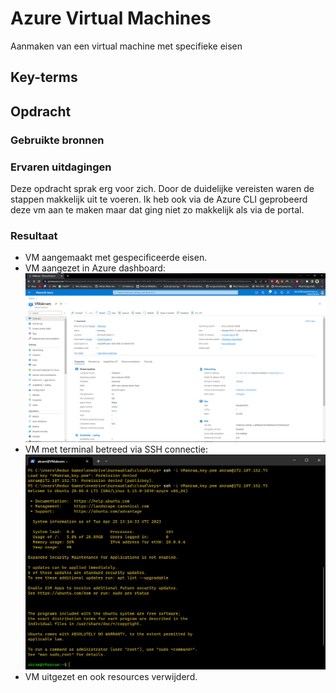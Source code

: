 # Azure Virtual Machines
Aanmaken van een virtual machine met specifieke eisen

## Key-terms

## Opdracht
### Gebruikte bronnen

### Ervaren uitdagingen
Deze opdracht sprak erg voor zich. Door de duidelijke vereisten waren de stappen makkelijk uit te voeren. Ik heb ook via de Azure CLI geprobeerd deze vm aan te maken maar dat ging niet zo makkelijk als via de portal.
### Resultaat
- VM aangemaakt met gespecificeerde eisen.
- VM aangezet in Azure dashboard:
![dashboard](/00_includes/week-4-img/AZ-06_VirtualDashboard.png)
- VM met terminal betreed via SSH connectie:
![terminal](/00_includes/week-4-img/AZ-06_VirtualSSH.png)
- VM uitgezet en ook resources verwijderd.